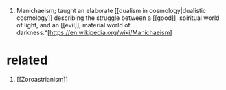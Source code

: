 1. Manichaeism; taught an elaborate [[dualism in cosmology|dualistic cosmology]] describing the struggle between a [[good]], spiritual world of light, and an [[evil]], material world of darkness.^[https://en.wikipedia.org/wiki/Manichaeism]

# related
1. [[Zoroastrianism]]